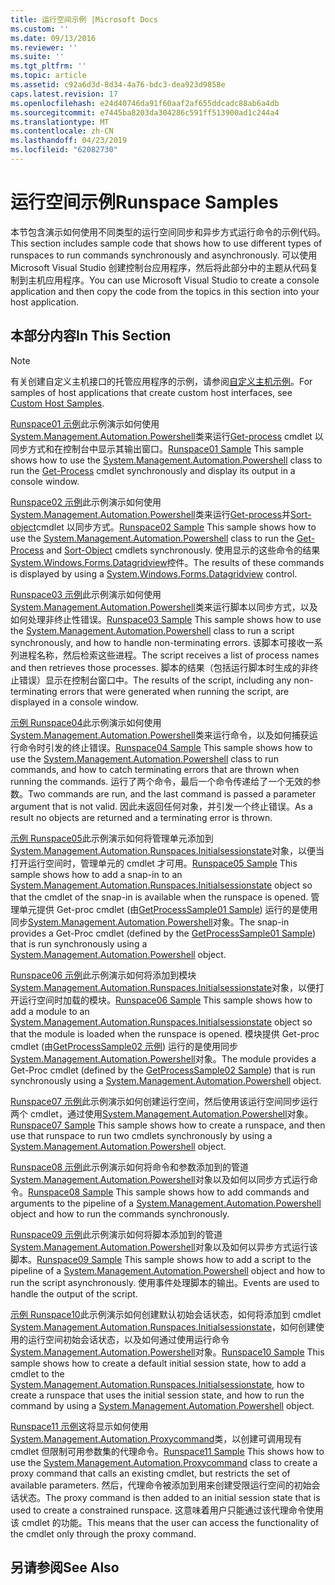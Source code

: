 ```yaml
---
title: 运行空间示例 |Microsoft Docs
ms.custom: ''
ms.date: 09/13/2016
ms.reviewer: ''
ms.suite: ''
ms.tgt_pltfrm: ''
ms.topic: article
ms.assetid: c92a6d3d-8d34-4a76-bdc3-dea923d9858e
caps.latest.revision: 17
ms.openlocfilehash: e24d40746da91f60aaf2af655ddcadc88ab6a4db
ms.sourcegitcommit: e7445ba8203da304286c591ff513900ad1c244a4
ms.translationtype: MT
ms.contentlocale: zh-CN
ms.lasthandoff: 04/23/2019
ms.locfileid: "62082730"
---
```

# <a name="runspace-samples"></a><span data-ttu-id="d7076-102">运行空间示例</span><span class="sxs-lookup"><span data-stu-id="d7076-102">Runspace Samples</span></span>

<span data-ttu-id="d7076-103">本节包含演示如何使用不同类型的运行空间同步和异步方式运行命令的示例代码。</span><span class="sxs-lookup"><span data-stu-id="d7076-103">This section includes sample code that shows how to use different types of runspaces to run commands synchronously and asynchronously.</span></span> <span data-ttu-id="d7076-104">可以使用 Microsoft Visual Studio 创建控制台应用程序，然后将此部分中的主题从代码复制到主机应用程序。</span><span class="sxs-lookup"><span data-stu-id="d7076-104">You can use Microsoft Visual Studio to create a console application and then copy the code from the topics in this section into your host application.</span></span>

## <a name="in-this-section"></a><span data-ttu-id="d7076-105">本部分内容</span><span class="sxs-lookup"><span data-stu-id="d7076-105">In This Section</span></span>

> [!NOTE]
> <span data-ttu-id="d7076-106">有关创建自定义主机接口的托管应用程序的示例，请参阅[自定义主机示例](./custom-host-samples.md)。</span><span class="sxs-lookup"><span data-stu-id="d7076-106">For samples of host applications that create custom host interfaces, see [Custom Host Samples](./custom-host-samples.md).</span></span>

 <span data-ttu-id="d7076-107">[Runspace01 示例](./runspace01-sample.md)此示例演示如何使用[System.Management.Automation.Powershell](/dotnet/api/system.management.automation.powershell)类来运行[Get-process](/powershell/module/Microsoft.PowerShell.Management/Get-Process) cmdlet 以同步方式和在控制台中显示其输出窗口。</span><span class="sxs-lookup"><span data-stu-id="d7076-107">[Runspace01 Sample](./runspace01-sample.md) This sample shows how to use the [System.Management.Automation.Powershell](/dotnet/api/system.management.automation.powershell) class to run the [Get-Process](/powershell/module/Microsoft.PowerShell.Management/Get-Process) cmdlet synchronously and display its output in a console window.</span></span>

 <span data-ttu-id="d7076-108">[Runspace02 示例](./runspace02-sample.md)此示例演示如何使用[System.Management.Automation.Powershell](/dotnet/api/system.management.automation.powershell)类来运行[Get-process](/powershell/module/Microsoft.PowerShell.Management/Get-Process)并[Sort-object](/powershell/module/Microsoft.PowerShell.Utility/Sort-Object)cmdlet 以同步方式。</span><span class="sxs-lookup"><span data-stu-id="d7076-108">[Runspace02 Sample](./runspace02-sample.md) This sample shows how to use the [System.Management.Automation.Powershell](/dotnet/api/system.management.automation.powershell) class to run the [Get-Process](/powershell/module/Microsoft.PowerShell.Management/Get-Process) and [Sort-Object](/powershell/module/Microsoft.PowerShell.Utility/Sort-Object) cmdlets synchronously.</span></span> <span data-ttu-id="d7076-109">使用显示的这些命令的结果[System.Windows.Forms.Datagridview](/dotnet/api/System.Windows.Forms.DataGridView)控件。</span><span class="sxs-lookup"><span data-stu-id="d7076-109">The results of these commands is displayed by using a [System.Windows.Forms.Datagridview](/dotnet/api/System.Windows.Forms.DataGridView) control.</span></span>

 <span data-ttu-id="d7076-110">[Runspace03 示例](./runspace03-sample.md)此示例演示如何使用[System.Management.Automation.Powershell](/dotnet/api/system.management.automation.powershell)类来运行脚本以同步方式，以及如何处理非终止性错误。</span><span class="sxs-lookup"><span data-stu-id="d7076-110">[Runspace03 Sample](./runspace03-sample.md) This sample shows how to use the [System.Management.Automation.Powershell](/dotnet/api/system.management.automation.powershell) class to run a script synchronously, and how to handle non-terminating errors.</span></span> <span data-ttu-id="d7076-111">该脚本可接收一系列进程名称，然后检索这些进程。</span><span class="sxs-lookup"><span data-stu-id="d7076-111">The script receives a list of process names and then retrieves those processes.</span></span> <span data-ttu-id="d7076-112">脚本的结果（包括运行脚本时生成的非终止错误）显示在控制台窗口中。</span><span class="sxs-lookup"><span data-stu-id="d7076-112">The results of the script, including any non-terminating errors that were generated when running the script, are displayed in a console window.</span></span>

 <span data-ttu-id="d7076-113">[示例 Runspace04](./runspace04-sample.md)此示例演示如何使用[System.Management.Automation.Powershell](/dotnet/api/system.management.automation.powershell)类来运行命令，以及如何捕获运行命令时引发的终止错误。</span><span class="sxs-lookup"><span data-stu-id="d7076-113">[Runspace04 Sample](./runspace04-sample.md) This sample shows how to use the [System.Management.Automation.Powershell](/dotnet/api/system.management.automation.powershell) class to run commands, and how to catch terminating errors that are thrown when running the commands.</span></span> <span data-ttu-id="d7076-114">运行了两个命令，最后一个命令传递给了一个无效的参数。</span><span class="sxs-lookup"><span data-stu-id="d7076-114">Two commands are run, and the last command is passed a parameter argument that is not valid.</span></span> <span data-ttu-id="d7076-115">因此未返回任何对象，并引发一个终止错误。</span><span class="sxs-lookup"><span data-stu-id="d7076-115">As a result no objects are returned and a terminating error is thrown.</span></span>

 <span data-ttu-id="d7076-116">[示例 Runspace05](./runspace05-sample.md)此示例演示如何将管理单元添加到[System.Management.Automation.Runspaces.Initialsessionstate](/dotnet/api/System.Management.Automation.Runspaces.InitialSessionState)对象，以便当打开运行空间时，管理单元的 cmdlet 才可用。</span><span class="sxs-lookup"><span data-stu-id="d7076-116">[Runspace05 Sample](./runspace05-sample.md) This sample shows how to add a snap-in to an [System.Management.Automation.Runspaces.Initialsessionstate](/dotnet/api/System.Management.Automation.Runspaces.InitialSessionState) object so that the cmdlet of the snap-in is available when the runspace is opened.</span></span> <span data-ttu-id="d7076-117">管理单元提供 Get-proc cmdlet (由[GetProcessSample01 Sample](../cmdlet/getprocesssample01-sample.md)) 运行的是使用同步[System.Management.Automation.Powershell](/dotnet/api/system.management.automation.powershell)对象。</span><span class="sxs-lookup"><span data-stu-id="d7076-117">The snap-in provides a Get-Proc cmdlet (defined by the [GetProcessSample01 Sample](../cmdlet/getprocesssample01-sample.md)) that is run synchronously using a [System.Management.Automation.Powershell](/dotnet/api/system.management.automation.powershell) object.</span></span>

 <span data-ttu-id="d7076-118">[Runspace06 示例](./runspace06-sample.md)此示例演示如何将添加到模块[System.Management.Automation.Runspaces.Initialsessionstate](/dotnet/api/System.Management.Automation.Runspaces.InitialSessionState)对象，以便打开运行空间时加载的模块。</span><span class="sxs-lookup"><span data-stu-id="d7076-118">[Runspace06 Sample](./runspace06-sample.md) This sample shows how to add a module to an [System.Management.Automation.Runspaces.Initialsessionstate](/dotnet/api/System.Management.Automation.Runspaces.InitialSessionState) object so that the module is loaded when the runspace is opened.</span></span> <span data-ttu-id="d7076-119">模块提供 Get-proc cmdlet (由[GetProcessSample02 示例](../cmdlet/getprocesssample02-sample.md)) 运行的是使用同步[System.Management.Automation.Powershell](/dotnet/api/system.management.automation.powershell)对象。</span><span class="sxs-lookup"><span data-stu-id="d7076-119">The module provides a Get-Proc cmdlet (defined by the [GetProcessSample02 Sample](../cmdlet/getprocesssample02-sample.md)) that is run synchronously using a [System.Management.Automation.Powershell](/dotnet/api/system.management.automation.powershell) object.</span></span>

 <span data-ttu-id="d7076-120">[Runspace07 示例](./runspace07-sample.md)此示例演示如何创建运行空间，然后使用该运行空间同步运行两个 cmdlet，通过使用[System.Management.Automation.Powershell](/dotnet/api/system.management.automation.powershell)对象。</span><span class="sxs-lookup"><span data-stu-id="d7076-120">[Runspace07 Sample](./runspace07-sample.md) This sample shows how to create a runspace, and then use that runspace to run two cmdlets synchronously by using a [System.Management.Automation.Powershell](/dotnet/api/system.management.automation.powershell) object.</span></span>

 <span data-ttu-id="d7076-121">[Runspace08 示例](./runspace08-sample.md)此示例演示如何将命令和参数添加到的管道[System.Management.Automation.Powershell](/dotnet/api/system.management.automation.powershell)对象以及如何以同步方式运行命令。</span><span class="sxs-lookup"><span data-stu-id="d7076-121">[Runspace08 Sample](./runspace08-sample.md) This sample shows how to add commands and arguments to the pipeline of a [System.Management.Automation.Powershell](/dotnet/api/system.management.automation.powershell) object and how to run the commands synchronously.</span></span>

 <span data-ttu-id="d7076-122">[Runspace09 示例](./runspace09-sample.md)此示例演示如何将脚本添加到的管道[System.Management.Automation.Powershell](/dotnet/api/system.management.automation.powershell)对象以及如何以异步方式运行该脚本。</span><span class="sxs-lookup"><span data-stu-id="d7076-122">[Runspace09 Sample](./runspace09-sample.md) This sample shows how to add a script to the pipeline of a [System.Management.Automation.Powershell](/dotnet/api/system.management.automation.powershell) object and how to run the script asynchronously.</span></span> <span data-ttu-id="d7076-123">使用事件处理脚本的输出。</span><span class="sxs-lookup"><span data-stu-id="d7076-123">Events are used to handle the output of the script.</span></span>

 <span data-ttu-id="d7076-124">[示例 Runspace10](./runspace10-sample.md)此示例演示如何创建默认初始会话状态，如何将添加到 cmdlet [System.Management.Automation.Runspaces.Initialsessionstate](/dotnet/api/System.Management.Automation.Runspaces.InitialSessionState)，如何创建使用的运行空间初始会话状态，以及如何通过使用运行命令[System.Management.Automation.Powershell](/dotnet/api/system.management.automation.powershell)对象。</span><span class="sxs-lookup"><span data-stu-id="d7076-124">[Runspace10 Sample](./runspace10-sample.md) This sample shows how to create a default initial session state, how to add a cmdlet to the [System.Management.Automation.Runspaces.Initialsessionstate](/dotnet/api/System.Management.Automation.Runspaces.InitialSessionState), how to create a runspace that uses the initial session state, and how to run the command by using a [System.Management.Automation.Powershell](/dotnet/api/system.management.automation.powershell) object.</span></span>

 <span data-ttu-id="d7076-125">[Runspace11 示例](./runspace11-sample.md)这将显示如何使用[System.Management.Automation.Proxycommand](/dotnet/api/System.Management.Automation.ProxyCommand)类，以创建可调用现有 cmdlet 但限制可用参数集的代理命令。</span><span class="sxs-lookup"><span data-stu-id="d7076-125">[Runspace11 Sample](./runspace11-sample.md) This shows how to use the [System.Management.Automation.Proxycommand](/dotnet/api/System.Management.Automation.ProxyCommand) class to create a proxy command that calls an existing cmdlet, but restricts the set of available parameters.</span></span> <span data-ttu-id="d7076-126">然后，代理命令被添加到用来创建受限运行空间的初始会话状态。</span><span class="sxs-lookup"><span data-stu-id="d7076-126">The proxy command is then added to an initial session state that is used to create a constrained runspace.</span></span> <span data-ttu-id="d7076-127">这意味着用户只能通过该代理命令使用该 cmdlet 的功能。</span><span class="sxs-lookup"><span data-stu-id="d7076-127">This means that the user can access the functionality of the cmdlet only through the proxy command.</span></span>

## <a name="see-also"></a><span data-ttu-id="d7076-128">另请参阅</span><span class="sxs-lookup"><span data-stu-id="d7076-128">See Also</span></span>
